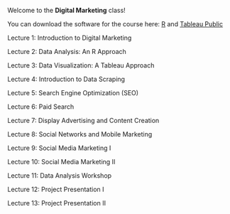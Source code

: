 Welcome to the **Digital Marketing** class!

You can download the software for the course here: [R](https://cloud.r-project.org/) and [Tableau Public](https://public.tableau.com/en-us/s/)

Lecture 1: Introduction to Digital Marketing

Lecture 2: Data Analysis: An R Approach

Lecture 3: Data Visualization: A Tableau Approach

Lecture 4: Introduction to Data Scraping

Lecture 5: Search Engine Optimization (SEO)

Lecture 6: Paid Search

Lecture 7: Display Advertising and Content Creation

Lecture 8: Social Networks and Mobile Marketing

Lecture 9: Social Media Marketing I

Lecture 10: Social Media Marketing II

Lecture 11: Data Analysis Workshop

Lecture 12: Project Presentation I

Lecture 13: Project Presentation II
